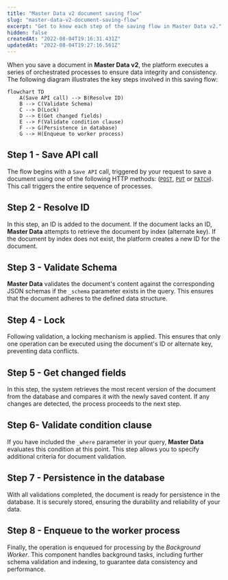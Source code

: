 ```yaml
---
title: "Master Data v2 document saving flow"
slug: "master-data-v2-document-saving-flow"
excerpt: "Get to know each step of the saving flow in Master Data v2."
hidden: false
createdAt: "2022-08-04T19:16:31.431Z"
updatedAt: "2022-08-04T19:27:16.561Z"
---
```


When you save a document in **Master Data v2**, the platform executes a series of orchestrated processes to ensure data integrity and consistency. The following diagram illustrates the key steps involved in this saving flow:

```mermaid
flowchart TD
    A(Save API call) --> B(Resolve ID)
    B --> C(Validate Schema)
    C --> D(Lock)
    D --> E(Get changed fields)
    E --> F(Validate condition clause)
    F --> G(Persistence in database)
    G --> H(Enqueue to worker process)
```

## Step 1 - Save API call

The flow begins with a `Save API` call, triggered by your request to save a document using one of the following HTTP methods: ([`POST`](https://developers.vtex.com/vtex-rest-api/reference/createnewdocument), [`PUT`](https://developers.vtex.com/vtex-rest-api/reference/updateentiredocument) or [`PATCH`](https://developers.vtex.com/vtex-rest-api/reference/updatepartialdocument)). This call triggers the entire sequence of processes.

## Step 2 - Resolve ID

In this step, an ID is added to the document. If the document lacks an ID, **Master Data** attempts to retrieve the document by index (alternate key). If the document by index does not exist, the platform creates a new ID for the document.

## Step 3 - Validate Schema

**Master Data** validates the document's content against the corresponding JSON schemas if the `_schema` parameter exists in the query. This ensures that the document adheres to the defined data structure.

## Step 4 - Lock

Following validation, a locking mechanism is applied. This ensures that only one operation can be executed using the document's ID or alternate key, preventing data conflicts.

## Step 5 - Get changed fields

In this step, the system retrieves the most recent version of the document from the database and compares it with the newly saved content. If any changes are detected, the process proceeds to the next step.

## Step 6- Validate condition clause

If you have included the `_where` parameter in your query, **Master Data** evaluates this condition at this point. This step allows you to specify additional criteria for document validation.

## Step 7 - Persistence in the database

With all validations completed, the document is ready for persistence in the database. It is securely stored, ensuring the durability and reliability of your data.

## Step 8 - Enqueue to the worker process

Finally, the operation is enqueued for processing by the _Background Worker_. This component handles background tasks, including further schema validation and indexing, to guarantee data consistency and performance.

